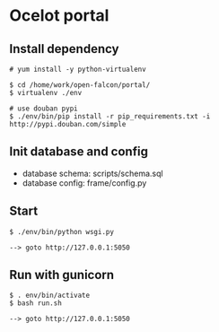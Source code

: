 Ocelot portal
============

## Install dependency

    # yum install -y python-virtualenv

    $ cd /home/work/open-falcon/portal/
    $ virtualenv ./env

    # use douban pypi
    $ ./env/bin/pip install -r pip_requirements.txt -i http://pypi.douban.com/simple


## Init database and config

- database schema: scripts/schema.sql
- database config: frame/config.py

## Start

    $ ./env/bin/python wsgi.py

    --> goto http://127.0.0.1:5050


## Run with gunicorn

    $ . env/bin/activate
    $ bash run.sh
    
    --> goto http://127.0.0.1:5050


